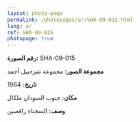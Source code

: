 ```yaml
---
layout: photo-page
permalink: /photopages/ar/SHA-09-015.html
lang: ar
ref: SHA-09-015
photopage: true
---
```


**رقم الصورة:** SHA-09-015

**مجموعة الصور:** مجموعة شرحبيل أحمد

**تاريخ:** 1964

**مكان:** جنوب السودان ملكال

**وصف:** السجناء راقصين
